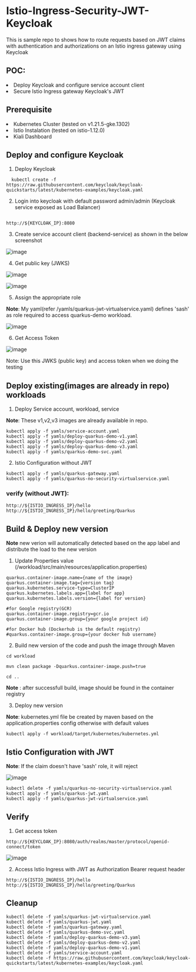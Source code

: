 # Istio-Ingress-Security-JWT-Keycloak

This is sample repo to shows how to route requests based on JWT claims with authentication and authorizations on an Istio ingress gateway using Keycloak

## POC:
<li>
Deploy Keycloak and configure service account client
</li>
<li>
Secure Istio Ingress gateway Keycloak's JWT
</li>

## Prerequisite

<li>
Kubernetes Cluster (tested on v1.21.5-gke.1302)
 </li>
 <li>
Istio Instalation (tested on istio-1.12.0)
</li>
<li>
Kiali Dashboard
</li>

## Deploy and configure Keycloak

1) Deploy Keycloak

```
  kubectl create -f https://raw.githubusercontent.com/keycloak/keycloak-quickstarts/latest/kubernetes-examples/keycloak.yaml
```
2) Login into keycloak with default password admin/admin (Keycloak service exposed as Load Balancer)

```

http://${KEYCLOAK_IP}:8080

```

3) Create service account client (backend-service) as shown in the below screenshot

![image](https://user-images.githubusercontent.com/16347988/143782318-07d69a4a-a78e-425e-90c0-b58240c4f0b0.png)

4) Get public key (JWKS)

![image](https://user-images.githubusercontent.com/16347988/143782092-2fb56836-e119-403e-9ed7-47b348cfe93a.png)

![image](https://user-images.githubusercontent.com/16347988/143782421-5965f464-40f3-4285-b5ac-35c0b39ff89e.png)

5) Assign the appropriate role

**Note**: My yaml(refer /yamls/quarkus-jwt-virtualservice.yaml) defines 'sash' as role required to access quarkus-demo workload.

![image](https://user-images.githubusercontent.com/16347988/144045472-58511486-ac98-440a-b4dd-f0390d8df413.png)


6) Get Access Token

![image](https://user-images.githubusercontent.com/16347988/143782280-2f705781-fbbe-468e-b834-d9f1389a2857.png)

Note: Use this JWKS (public key) and access token when we doing the testing


## Deploy existing(images are already in repo) workloads


1) Deploy Service account, workload, service

**Note**: These v1,v2,v3 images are already available in repo.

```
kubectl apply -f yamls/service-account.yaml
kubectl apply -f yamls/deploy-quarkus-demo-v1.yaml
kubectl apply -f yamls/deploy-quarkus-demo-v2.yaml
kubectl apply -f yamls/deploy-quarkus-demo-v3.yaml
kubectl apply -f yamls/quarkus-demo-svc.yaml

```
2) Istio Configuration without JWT

```
kubectl apply -f yamls/quarkus-gateway.yaml
kubectl apply -f yamls/quarkus-no-security-virtualservice.yaml

```
### verify (without JWT):
```
http://${ISTIO_INGRESS_IP}/hello
http://${ISTIO_INGRESS_IP}/hello/greeting/Quarkus

```
## Build & Deploy new version

**Note** new verion will automatically detected based on the app label and distribute the load to the new version

1) Update Properties value (/workload/src/main/resources/application.properties)

```
quarkus.container-image.name={name of the image} 
quarkus.container-image.tag={version tag}
quarkus.kubernetes.service-type=ClusterIP
quarkus.kubernetes.labels.app={label for app} 
quarkus.kubernetes.labels.version={label for version} 

#for Google registry(GCR)
quarkus.container-image.registry=gcr.io
quarkus.container-image.group={your google project id}

#for Docker hub (Dockerhub is the default registry)
#quarkus.container-image.group={your docker hub username}
```
2) Build new version of the code and push the image through Maven

```
cd workload

mvn clean package -Dquarkus.container-image.push=true

cd ..

```
**Note** : after successfull build, image should be found in the container registry

3) Deploy new version

**Note**: kubernetes.yml file be created by maven based on the application.properties config otherwise with default values

```
kubectl apply -f workload/target/kubernetes/kubernetes.yml

```

## Istio Configuration with JWT 

**Note**: If the claim doesn't have 'sash' role, it will reject

![image](https://user-images.githubusercontent.com/16347988/144046403-a8ef0b4f-78ef-4d87-831c-356d2f5ad202.png)

```
kubectl delete -f yamls/quarkus-no-security-virtualservice.yaml
kubectl apply -f yamls/quarkus-jwt.yaml
kubectl apply -f yamls/quarkus-jwt-virtualservice.yaml

```
## Verify

1) Get access token 

```
http://${KEYCLOAK_IP}:8080/auth/realms/master/protocol/openid-connect/token

```
![image](https://user-images.githubusercontent.com/16347988/144073005-8d9fb189-b18d-4812-8083-94e9ecd920fd.png)

2) Access Istio Ingress with JWT as Authorization Bearer request header

```
http://${ISTIO_INGRESS_IP}/hello
http://${ISTIO_INGRESS_IP}/hello/greeting/Quarkus

```

## Cleanup

```
kubectl delete -f yamls/quarkus-jwt-virtualservice.yaml
kubectl delete -f yamls/quarkus-jwt.yaml
kubectl delete -f yamls/quarkus-gateway.yaml
kubectl delete -f yamls/quarkus-demo-svc.yaml
kubectl delete -f yamls/deploy-quarkus-demo-v3.yaml
kubectl delete -f yamls/deploy-quarkus-demo-v2.yaml
kubectl delete -f yamls/deploy-quarkus-demo-v1.yaml
kubectl delete -f yamls/service-account.yaml
kubectl delete -f https://raw.githubusercontent.com/keycloak/keycloak-quickstarts/latest/kubernetes-examples/keycloak.yaml

```
